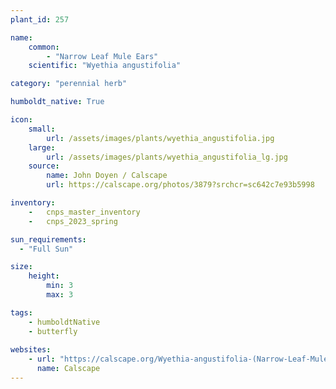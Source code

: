 ```yaml
---
plant_id: 257 

name: 
    common: 
        - "Narrow Leaf Mule Ears" 
    scientific: "Wyethia angustifolia"   

category: "perennial herb"

humboldt_native: True

icon: 
    small: 
        url: /assets/images/plants/wyethia_angustifolia.jpg 
    large: 
        url: /assets/images/plants/wyethia_angustifolia_lg.jpg 
    source: 
        name: John Doyen / Calscape 
        url: https://calscape.org/photos/3879?srchcr=sc642c7e93b5998 

inventory: 
    -   cnps_master_inventory
    -   cnps_2023_spring

sun_requirements:
  - "Full Sun"

size:
    height: 
        min: 3
        max: 3 

tags:
    - humboldtNative
    - butterfly
 
websites:
    - url: "https://calscape.org/Wyethia-angustifolia-(Narrow-Leaf-Mule-Ears)"
      name: Calscape
---
```









